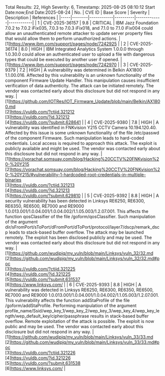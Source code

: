 Total Results: 22, High Severity: 6, Timestamp: 2025-08-25 08:10:12
Start Date:now;End Date:2025-08-24
| No. | CVE ID | Base Score | Severity | Description | References |
|-----|--------|------------|----------|-------------|------------|
| 1 | CVE-2025-36157 | 9.8  | CRITICAL | IBM Jazz Foundation 7.0.2 to 7.0.2 iFix035, 7.0.3 to 7.0.3 iFix018, and 7.1.0 to 7.1.0 iFix004 could allow an unauthenticated remote attacker to update server property files that would allow them to perform unauthorized actions. | [1]https://www.ibm.com/support/pages/node/7242925 |
| 2 | CVE-2025-36174 | 8.0  | HIGH | IBM Integrated Analytics System 1.0.0.0 through 1.0.30.0 could allow an authenticated user to upload a file with dangerous types that could be executed by another user if opened. | [1]https://www.ibm.com/support/pages/node/7242970 |
| 3 | CVE-2025-9379 | 7.2  | HIGH | A vulnerability was determined in Belkin AX1800 1.1.00.016. Affected by this vulnerability is an unknown functionality of the component Firmware Update Handler. This manipulation causes insufficient verification of data authenticity. The attack can be initiated remotely. The vendor was contacted early about this disclosure but did not respond in any way. | [1]https://github.com/IOTRes/IOT_Firmware_Update/blob/main/Belkin/AX1800.md<br>[2]https://vuldb.com/?ctiid.321212<br>[3]https://vuldb.com/?id.321212<br>[4]https://vuldb.com/?submit.628641 |
| 4 | CVE-2025-9380 | 7.8  | HIGH | A vulnerability was identified in FNKvision Y215 CCTV Camera 10.194.120.40. Affected by this issue is some unknown functionality of the file /etc/passwd of the component Firmware. Such manipulation leads to hard-coded credentials. Local access is required to approach this attack. The exploit is publicly available and might be used. The vendor was contacted early about this disclosure but did not respond in any way. | [1]https://vorachat.somsuay.com/blog/Hacking%20CCTV%20FNKvision%20-%20Y215<br>[2]https://vorachat.somsuay.com/blog/Hacking%20CCTV%20FNKvision%20-%20Y215/#vulnerability-1-hardcoded-root-credentials-in-multiple-binaries<br>[3]https://vuldb.com/?ctiid.321213<br>[4]https://vuldb.com/?id.321213<br>[5]https://vuldb.com/?submit.629810 |
| 5 | CVE-2025-9392 | 8.8  | HIGH | A security vulnerability has been detected in Linksys RE6250, RE6300, RE6350, RE6500, RE7000 and RE9000 1.0.013.001/1.0.04.001/1.0.04.002/1.1.05.003/1.2.07.001. This affects the function qosClassifier of the file /goform/qosClassifier. Such manipulation of the argument dir/sFromPort/sToPort/dFromPort/dToPort/protocol/layer7/dscp/remark_dscp leads to stack-based buffer overflow. The attack may be launched remotely. The exploit has been disclosed publicly and may be used. The vendor was contacted early about this disclosure but did not respond in any way. | [1]https://github.com/wudipjq/my_vuln/blob/main/Linksys/vuln_32/32.md<br>[2]https://github.com/wudipjq/my_vuln/blob/main/Linksys/vuln_32/32.md#poc<br>[3]https://vuldb.com/?ctiid.321225<br>[4]https://vuldb.com/?id.321225<br>[5]https://vuldb.com/?submit.631537<br>[6]https://www.linksys.com/ |
| 6 | CVE-2025-9393 | 8.8  | HIGH | A vulnerability was detected in Linksys RE6250, RE6300, RE6350, RE6500, RE7000 and RE9000 1.0.013.001/1.0.04.001/1.0.04.002/1.1.05.003/1.2.07.001. This vulnerability affects the function addStaProfile of the file /goform/addStaProfile. Performing manipulation of the argument profile_name/Ssid/wep_key_1/wep_key_2/wep_key_3/wep_key_4/wep_key_length/wep_default_key/cipher/passphrase results in stack-based buffer overflow. Remote exploitation of the attack is possible. The exploit is now public and may be used. The vendor was contacted early about this disclosure but did not respond in any way. | [1]https://github.com/wudipjq/my_vuln/blob/main/Linksys/vuln_33/33.md<br>[2]https://github.com/wudipjq/my_vuln/blob/main/Linksys/vuln_33/33.md#poc<br>[3]https://vuldb.com/?ctiid.321226<br>[4]https://vuldb.com/?id.321226<br>[5]https://vuldb.com/?submit.631538<br>[6]https://www.linksys.com/ |
